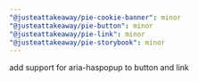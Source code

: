 ```yaml
---
"@justeattakeaway/pie-cookie-banner": minor
"@justeattakeaway/pie-button": minor
"@justeattakeaway/pie-link": minor
"@justeattakeaway/pie-storybook": minor
---
```


add support for aria-haspopup to button and link
